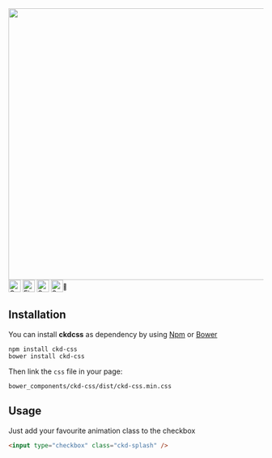 <img width="536px" src="https://cloud.githubusercontent.com/assets/10454741/17707982/1c152110-63e3-11e6-896a-03e25797a186.jpg">

<img width="24px" alt="Google Chrome" src="https://cdn.rawgit.com/alrra/browser-logos/master/chrome/chrome_48x48.png">
<img width="24px" alt="Firefox" src="https://cdn.rawgit.com/alrra/browser-logos/master/firefox/firefox_48x48.png">
<img width="24px" alt="Safari" src="https://cdn.rawgit.com/alrra/browser-logos/master/safari/safari_48x48.png">
<img width="24px" alt="Safari" src="https://cdn.rawgit.com/alrra/browser-logos/master/edge/edge_48x48.png"><sup>💩</sup>


## Installation
You can install **ckdcss** as dependency by using [Npm](https://www.npmjs.com/package/ckd-css) or [Bower](https://bower.io)

```
npm install ckd-css
bower install ckd-css
```

Then link the `css` file in your page:
```
bower_components/ckd-css/dist/ckd-css.min.css
```

## Usage

Just add your favourite animation class to the checkbox
```html
<input type="checkbox" class="ckd-splash" />
```
